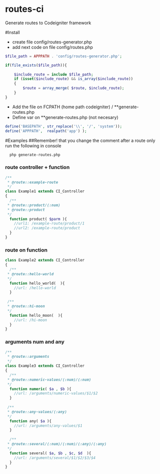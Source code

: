 # routes-ci
Generate routes to Codeigniter framework

#Install
+ create file config/routes-generator.php
+ add next code on file config/routes.php

```php
$file_path = APPPATH . 'config/routes-generator.php';

if(file_exists($file_path)){
	
	$include_route = include $file_path;
	if (isset($include_route) && is_array($include_route))
	{	
		$route = array_merge( $route, $include_route);
	}
}
```

+ Add the file on FCPATH (home path codeigniter) /  **generate-routes.php
+ Define var on **generate-routes.php (not necesary)
```php
define('BASEPATH', str_replace('\\', '/', 'system'));
define('APPPATH',  realpath('app') );
```
#Examples
##Remember! that you change the comment after a route only run the following in console
```sh
  php generate-routes.php
```

### route controller + function
```php
/**
 * @route::example-route
 */
class Example1 extends CI_Controller
{
  /**
 * @route::product/(:num)
 * @route::product
 */
  function product( $parm ){
    //url1: /example-route/product/1
    //url2: /example-route/product
  }
}
```

### route on function
```php
class Example2 extends CI_Controller
{
  /**
 * @route::hello-world
 */
  function hello_world(  ){
    //url: /hello-world
  }
  
 /**
 * @route::hi-moon
 */
  function hello_moon(  ){
    //url: /hi-moon
  }
}
```
### arguments num and any
```php
/**
 * @route::arguments
 */
class Example3 extends CI_Controller
{
  /**
 * @route::numeric-values/(:num)/(:num)
 */
  function numeric( $a , $b ){
    //url: /arguments/numeric-values/$1/$2
  }
  
 /**
 * @route::any-values/(:any)
 */
  function any( $a ){
    //url: /arguments/any-values/$1
  }
  
  /**
 * @route::several/(:num)/(:num)/(:any)/(:any)
 */
  function several( $a, $b , $c, $d  ){
    //url: /arguments/several/$1/$2/$3/$4
  }
}
```
